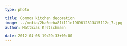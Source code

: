 ```yaml
---
type: photo

title: Common kitchen decoration
image: ../media/2ba6eeba81b111e1989612313815112c_7.jpg
author: Matthias Kretschmann

date: 2012-04-08 19:29:33+00:00
---
```



